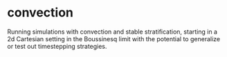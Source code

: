 # convection
Running simulations with convection and stable stratification, starting in a 2d Cartesian setting in the Boussinesq limit with the potential to generalize or test out timestepping strategies.
